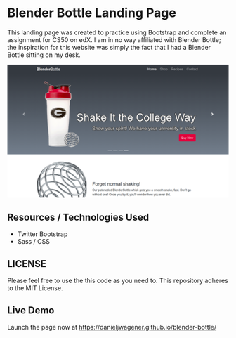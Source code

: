 # Blender Bottle Landing Page

This landing page was created to practice using Bootstrap and complete an assignment for CS50 on edX. I am in no way affiliated with Blender Bottle; the inspiration for this website was simply the fact that I had a Blender Bottle sitting on my desk.

![Blender Bottle landing page screenshot](https://raw.githubusercontent.com/DanielJWagener/DanielJWagener.github.io/master/img/blender.png)

## Resources / Technologies Used

- Twitter Bootstrap
- Sass / CSS

## LICENSE

Please feel free to use the this code as you need to. This repository adheres to the MIT License.

## Live Demo

Launch the page now at https://danieljwagener.github.io/blender-bottle/
